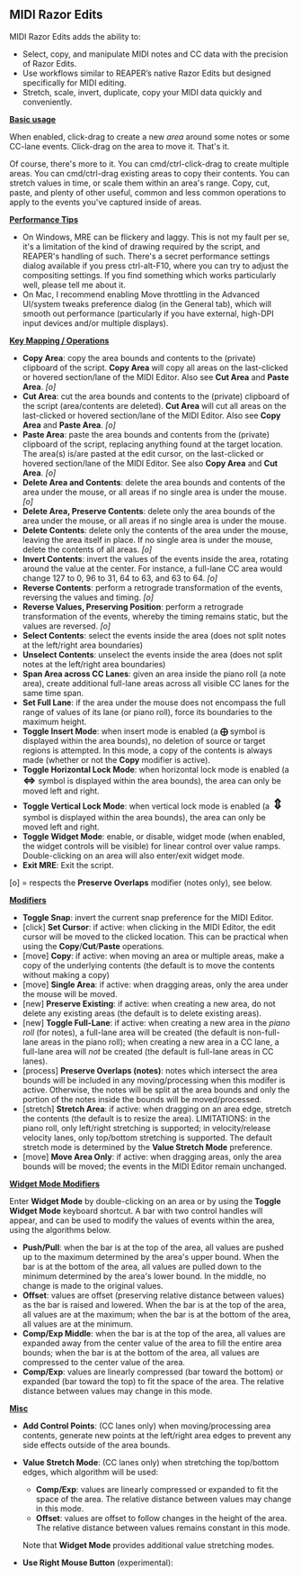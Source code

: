 ## MIDI Razor Edits

MIDI Razor Edits adds the ability to:

- Select, copy, and manipulate MIDI notes and CC data with the precision of Razor Edits.
- Use workflows similar to REAPER’s native Razor Edits but designed specifically for MIDI editing.
- Stretch, scale, invert, duplicate, copy your MIDI data quickly and conveniently.

**<u>Basic usage</u>**

When enabled, click-drag to create a new *area* around some notes or some CC-lane events. Click-drag on the area to move it. That's it.

Of course, there's more to it. You can cmd/ctrl-click-drag to create multiple areas. You can cmd/ctrl-drag existing areas to copy their contents. You can stretch values in time, or scale them within an area's range. Copy, cut, paste, and plenty of other useful, common and less common operations to apply to the events you've captured inside of areas.

**<u>Performance Tips</u>**

* On Windows, MRE can be flickery and laggy. This is not my fault per se, it's a limitation of the kind of drawing required by the script, and REAPER's handling of such. There's a secret performance settings dialog available if you press ctrl-alt-F10, where you can try to adjust the compositing settings. If you find something which works particularly well, please tell me about it.
* On Mac, I recommend enabling Move throttling in the Advanced UI/system tweaks preference dialog (in the General tab), which will smooth out performance (particularly if you have external, high-DPI input devices and/or multiple displays).

**<u>Key Mapping / Operations</u>**

* **Copy Area**: copy the area bounds and contents to the (private) clipboard of the script. **Copy Area** will copy all areas on the last-clicked or hovered section/lane of the MIDI Editor. Also see **Cut Area** and **Paste Area**. *[o]*
* **Cut Area**: cut the area bounds and contents to the (private) clipboard of the script (area/contents are deleted). **Cut Area** will cut all areas on the last-clicked or hovered section/lane of the MIDI Editor. Also see **Copy Area** and **Paste Area**. *[o]*
* **Paste Area**: paste the area bounds and contents from the (private) clipboard of the script, replacing anything found at the target location. The area(s) is/are pasted at the edit cursor, on the last-clicked or hovered section/lane of the MIDI Editor. See also **Copy Area** and **Cut Area**. *[o]*
* **Delete Area and Contents**: delete the area bounds and contents of the area under the mouse, or all areas if no single area is under the mouse. *[o]*
* **Delete Area, Preserve Contents**: delete only the area bounds of the area under the mouse, or all areas if no single area is under the mouse.
* **Delete Contents**: delete only the contents of the area under the mouse, leaving the area itself in place. If no single area is under the mouse, delete the contents of all areas. *[o]*
* **Invert Contents**: invert the values of the events inside the area, rotating around the value at the center. For instance, a full-lane CC area would change 127 to 0, 96 to 31, 64 to 63, and 63 to 64. *[o]*
* **Reverse Contents**: perform a retrograde transformation of the events, reversing the values and timing. *[o]*
* **Reverse Values, Preserving Position**: perform a retrograde transformation of the events, whereby the timing remains static, but the values are reversed. *[o]*
* **Select Contents**: select the events inside the area (does not split notes at the left/right area boundaries)
* **Unselect Contents**: unselect the events inside the area (does not split notes at the left/right area boundaries)
* **Span Area across CC Lanes**: given an area inside the piano roll (a note area), create additional full-lane areas across all visible CC lanes for the same time span.
* **Set Full Lane**: if the area under the mouse does not encompass the full range of values of its lane (or piano roll), force its boundaries to the maximum height.
* **Toggle Insert Mode**: when insert mode is enabled (a **⨁** symbol is displayed within the area bounds), no deletion of source or target regions is attempted. In this mode, a copy of the contents is always made (whether or not the **Copy** modifier is active).
* **Toggle Horizontal Lock Mode**: when horizontal lock mode is enabled (a **<span style="font-size:125%;">⇔</span>** symbol is displayed within the area bounds), the area can only be moved left and right.
* **Toggle Vertical Lock Mode**: when vertical lock mode is enabled (a **<span style="font-size:175%;">⇕</span>** symbol is displayed within the area bounds), the area can only be moved left and right.
* **Toggle Widget Mode**: enable, or disable, widget mode (when enabled, the widget controls will be visible) for linear control over value ramps. Double-clicking on an area will also enter/exit widget mode.
* **Exit MRE**: Exit the script.

[o] = respects the **Preserve Overlaps** modifier (notes only), see below.

**<u>Modifiers</u>**

* **Toggle Snap**: invert the current snap preference for the MIDI Editor.
* [click] **Set Cursor**: if active: when clicking in the MIDI Editor, the edit cursor will be moved to the clicked location. This can be practical when using the **Copy**/**Cut**/**Paste** operations.
* [move] **Copy**: if active: when moving an area or multiple areas, make a copy of the underlying contents (the default is to move the contents without making a copy)
* [move] **Single Area**: if active: when dragging areas, only the area under the mouse will be moved.
* [new] **Preserve Existing**: if active: when creating a new area, do not delete any existing areas (the default is to delete existing areas).
* [new] **Toggle Full-Lane**: if active: when creating a new area in the *piano roll* (for notes), a full-lane area will be created (the default is non-full-lane areas in the piano roll); when creating a new area in a CC lane, a full-lane area will *not* be created (the default is full-lane areas in CC lanes).
* [process] **Preserve Overlaps (notes)**: notes which intersect the area bounds will be included in any moving/processing when this modifer is active. Otherwise, the notes will be split at the area bounds and only the portion of the notes inside the bounds will be moved/processed.
* [stretch] **Stretch Area**: if active: when dragging on an area edge, stretch the contents (the default is to resize the area). LIMITATIONS: in the piano roll, only left/right stretching is supported; in velocity/release velocity lanes, only top/bottom stretching is supported. The default stretch mode is determined by the **Value Stretch Mode** preference.
* [move] **Move Area Only**: if active: when dragging areas, only the area bounds will be moved; the events in the MIDI Editor remain unchanged.

**<u>Widget Mode Modifiers</u>**

Enter **Widget Mode** by double-clicking on an area or by using the **Toggle Widget Mode** keyboard shortcut. A bar with two control handles will appear, and can be used to modify the values of events within the area, using the algorithms below.

* **Push/Pull**: when the bar is at the top of the area, all values are pushed up to the maximum determined by the area's upper bound. When the bar is at the bottom of the area, all values are pulled down to the minimum determined by the area's lower bound. In the middle, no change is made to the original values.
* **Offset**: values are offset (preserving relative distance between values) as the bar is raised and lowered. When the bar is at the top of the area, all values are at the maximum; when the bar is at the bottom of the area, all values are at the minimum.
* **Comp/Exp Middle**: when the bar is at the top of the area, all values are expanded away from the center value of the area to fill the entire area bounds; when the bar is at the bottom of the area, all values are compressed to the center value of the area.
* **Comp/Exp**: values are linearly compressed (bar toward the bottom) or expanded (bar toward the top) to fit the space of the area. The relative distance between values may change in this mode.

**<u>Misc</u>**

* **Add Control Points**: (CC lanes only) when moving/processing area contents, generate new points at the left/right area edges to prevent any side effects outside of the area bounds.

* **Value Stretch Mode**: (CC lanes only) when stretching the top/bottom edges, which algorithm will be used:

  * **Comp/Exp**: values are linearly compressed or expanded to fit the space of the area. The relative distance between values may change in this mode.
  * **Offset**: values are offset to follow changes in the height of the area. The relative distance between values remains constant in this mode.

  Note that **Widget Mode** provides additional value stretching modes.

* **Use Right Mouse Button** (experimental): 
